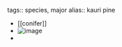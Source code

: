 tags:: species, major
alias:: kauri pine

- [[conifer]]
- ![image](https://ipfs.io/ipfs/QmeSKe6aSJ3oDbvPfhiMkmvNqLKqwmNAKDPgQZW3Y1NnnR)
-